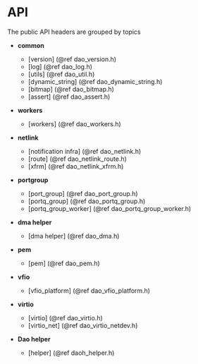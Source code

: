 API
===

<!--
  SPDX-License-Identifier: Marvell-MIT
  Copyright (c) 2024 Marvell.
-->

The public API headers are grouped by topics

- **common**

  - [version]             (@ref dao_version.h)
  - [log]                 (@ref dao_log.h)
  - [utils]               (@ref dao_util.h)
  - [dynamic_string]      (@ref dao_dynamic_string.h)
  - [bitmap]              (@ref dao_bitmap.h)
  - [assert]              (@ref dao_assert.h)

- **workers**

  - [workers]             (@ref dao_workers.h)

- **netlink**

  - [notification infra]  (@ref dao_netlink.h)
  - [route]               (@ref dao_netlink_route.h)
  - [xfrm]                (@ref dao_netlink_xfrm.h)

- **portgroup**

  - [port_group]          (@ref dao_port_group.h)
  - [portq_group]         (@ref dao_portq_group.h)
  - [portq_group_worker]  (@ref dao_portq_group_worker.h)

- **dma helper**
  - [dma helper]          (@ref dao_dma.h)

- **pem**
  - [pem]                 (@ref dao_pem.h)

- **vfio**
  - [vfio_platform]       (@ref dao_vfio_platform.h)

- **virtio**
  - [virtio]              (@ref dao_virtio.h)
  - [virtio_net]          (@ref dao_virtio_netdev.h)

- **Dao helper**
  - [helper]              (@ref daoh_helper.h)
